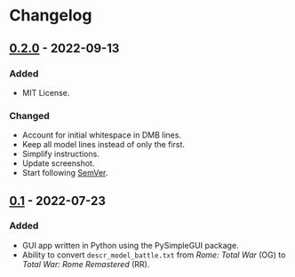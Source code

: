 # Changelog

## [0.2.0] - 2022-09-13

### Added

- MIT License.

### Changed

- Account for initial whitespace in DMB lines.
- Keep all model lines instead of only the first.
- Simplify instructions.
- Update screenshot.
- Start following [SemVer](https://semver.org/).

## [0.1] - 2022-07-23

### Added

- GUI app written in Python using the PySimpleGUI package.
- Ability to convert `descr_model_battle.txt` from _Rome: Total War_ (OG) to _Total War: Rome Remastered_ (RR).

[0.2.0]: https://gitlab.com/eb-online/tools/og2rr_dmb/-/releases/v0.2.0
[0.1]: https://gitlab.com/eb-online/tools/og2rr_dmb/-/releases/v0.1
